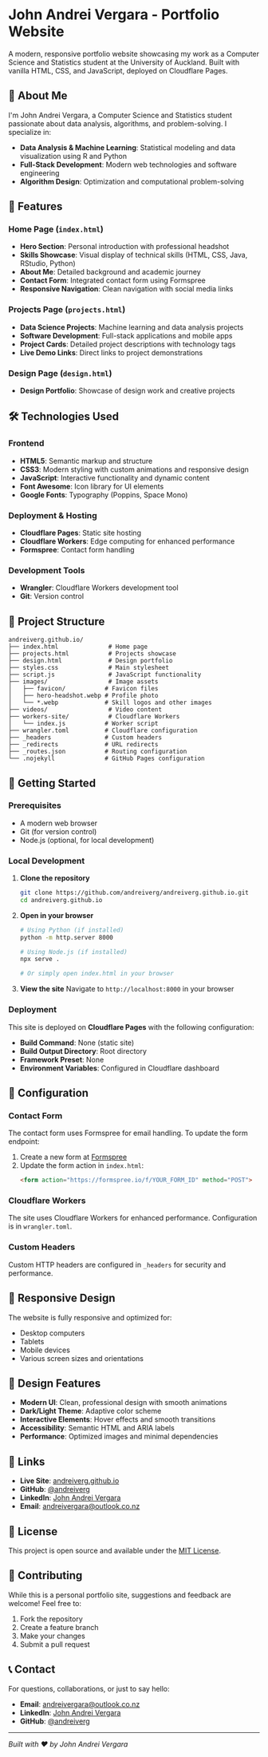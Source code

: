 # John Andrei Vergara - Portfolio Website

A modern, responsive portfolio website showcasing my work as a Computer Science and Statistics student at the University of Auckland. Built with vanilla HTML, CSS, and JavaScript, deployed on Cloudflare Pages.

## 🌟 About Me

I'm John Andrei Vergara, a Computer Science and Statistics student passionate about data analysis, algorithms, and problem-solving. I specialize in:

- **Data Analysis & Machine Learning**: Statistical modeling and data visualization using R and Python
- **Full-Stack Development**: Modern web technologies and software engineering
- **Algorithm Design**: Optimization and computational problem-solving

## 🚀 Features

### Home Page (`index.html`)
- **Hero Section**: Personal introduction with professional headshot
- **Skills Showcase**: Visual display of technical skills (HTML, CSS, Java, RStudio, Python)
- **About Me**: Detailed background and academic journey
- **Contact Form**: Integrated contact form using Formspree
- **Responsive Navigation**: Clean navigation with social media links

### Projects Page (`projects.html`)
- **Data Science Projects**: Machine learning and data analysis projects
- **Software Development**: Full-stack applications and mobile apps
- **Project Cards**: Detailed project descriptions with technology tags
- **Live Demo Links**: Direct links to project demonstrations

### Design Page (`design.html`)
- **Design Portfolio**: Showcase of design work and creative projects

## 🛠️ Technologies Used

### Frontend
- **HTML5**: Semantic markup and structure
- **CSS3**: Modern styling with custom animations and responsive design
- **JavaScript**: Interactive functionality and dynamic content
- **Font Awesome**: Icon library for UI elements
- **Google Fonts**: Typography (Poppins, Space Mono)

### Deployment & Hosting
- **Cloudflare Pages**: Static site hosting
- **Cloudflare Workers**: Edge computing for enhanced performance
- **Formspree**: Contact form handling

### Development Tools
- **Wrangler**: Cloudflare Workers development tool
- **Git**: Version control

## 📁 Project Structure

```
andreiverg.github.io/
├── index.html              # Home page
├── projects.html           # Projects showcase
├── design.html             # Design portfolio
├── styles.css              # Main stylesheet
├── script.js               # JavaScript functionality
├── images/                 # Image assets
│   ├── favicon/           # Favicon files
│   ├── hero-headshot.webp # Profile photo
│   └── *.webp             # Skill logos and other images
├── videos/                 # Video content
├── workers-site/           # Cloudflare Workers
│   └── index.js           # Worker script
├── wrangler.toml          # Cloudflare configuration
├── _headers               # Custom headers
├── _redirects             # URL redirects
├── _routes.json           # Routing configuration
└── .nojekyll              # GitHub Pages configuration
```

## 🚀 Getting Started

### Prerequisites
- A modern web browser
- Git (for version control)
- Node.js (optional, for local development)

### Local Development

1. **Clone the repository**
   ```bash
   git clone https://github.com/andreiverg/andreiverg.github.io.git
   cd andreiverg.github.io
   ```

2. **Open in your browser**
   ```bash
   # Using Python (if installed)
   python -m http.server 8000
   
   # Using Node.js (if installed)
   npx serve .
   
   # Or simply open index.html in your browser
   ```

3. **View the site**
   Navigate to `http://localhost:8000` in your browser

### Deployment

This site is deployed on **Cloudflare Pages** with the following configuration:

- **Build Command**: None (static site)
- **Build Output Directory**: Root directory
- **Framework Preset**: None
- **Environment Variables**: Configured in Cloudflare dashboard

## 🔧 Configuration

### Contact Form
The contact form uses Formspree for email handling. To update the form endpoint:

1. Create a new form at [Formspree](https://formspree.io)
2. Update the form action in `index.html`:
   ```html
   <form action="https://formspree.io/f/YOUR_FORM_ID" method="POST">
   ```

### Cloudflare Workers
The site uses Cloudflare Workers for enhanced performance. Configuration is in `wrangler.toml`.

### Custom Headers
Custom HTTP headers are configured in `_headers` for security and performance.

## 📱 Responsive Design

The website is fully responsive and optimized for:
- Desktop computers
- Tablets
- Mobile devices
- Various screen sizes and orientations

## 🎨 Design Features

- **Modern UI**: Clean, professional design with smooth animations
- **Dark/Light Theme**: Adaptive color scheme
- **Interactive Elements**: Hover effects and smooth transitions
- **Accessibility**: Semantic HTML and ARIA labels
- **Performance**: Optimized images and minimal dependencies

## 🔗 Links

- **Live Site**: [andreiverg.github.io](https://johnvergara.net/)
- **GitHub**: [@andreiverg](https://github.com/andreiverg)
- **LinkedIn**: [John Andrei Vergara](https://www.linkedin.com/in/john-andrei-vergara-3b9921285/)
- **Email**: andreivergara@outlook.co.nz

## 📄 License

This project is open source and available under the [MIT License](LICENSE).

## 🤝 Contributing

While this is a personal portfolio site, suggestions and feedback are welcome! Feel free to:

1. Fork the repository
2. Create a feature branch
3. Make your changes
4. Submit a pull request

## 📞 Contact

For questions, collaborations, or just to say hello:

- **Email**: andreivergara@outlook.co.nz
- **LinkedIn**: [John Andrei Vergara](https://www.linkedin.com/in/john-andrei-vergara-3b9921285/)
- **GitHub**: [@andreiverg](https://github.com/andreiverg)

---

*Built with ❤️ by John Andrei Vergara* 